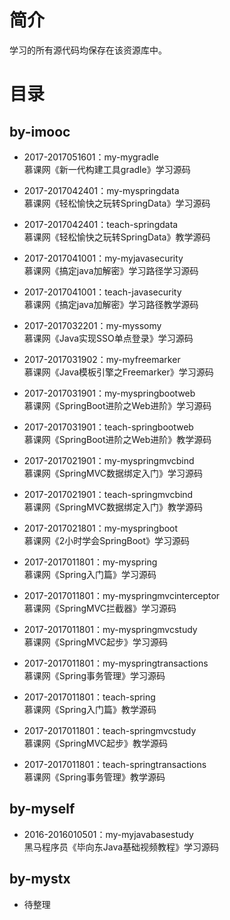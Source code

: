 简介 
====

学习的所有源代码均保存在该资源库中。

目录 
====

by-imooc 
------

* 2017-2017051601：my-mygradle<br>
慕课网《新一代构建工具gradle》学习源码

* 2017-2017042401：my-myspringdata<br>
慕课网《轻松愉快之玩转SpringData》学习源码

* 2017-2017042401：teach-springdata<br>
慕课网《轻松愉快之玩转SpringData》教学源码

* 2017-2017041001：my-myjavasecurity<br>
慕课网《搞定java加解密》学习路径学习源码

* 2017-2017041001：teach-javasecurity<br>
慕课网《搞定java加解密》学习路径教学源码

* 2017-2017032201：my-myssomy<br>
慕课网《Java实现SSO单点登录》学习源码

* 2017-2017031902：my-myfreemarker<br>
慕课网《Java模板引擎之Freemarker》学习源码

* 2017-2017031901：my-myspringbootweb<br>
慕课网《SpringBoot进阶之Web进阶》学习源码

* 2017-2017031901：teach-springbootweb<br>
慕课网《SpringBoot进阶之Web进阶》教学源码

* 2017-2017021901：my-myspringmvcbind<br>
慕课网《SpringMVC数据绑定入门》学习源码

* 2017-2017021901：teach-springmvcbind<br>
慕课网《SpringMVC数据绑定入门》教学源码

* 2017-2017021801：my-myspringboot<br>
慕课网《2小时学会SpringBoot》学习源码

* 2017-2017011801：my-myspring<br>
慕课网《Spring入门篇》学习源码

* 2017-2017011801：my-myspringmvcinterceptor<br>
慕课网《SpringMVC拦截器》学习源码

* 2017-2017011801：my-myspringmvcstudy<br>
慕课网《SpringMVC起步》学习源码

* 2017-2017011801：my-myspringtransactions<br>
慕课网《Spring事务管理》学习源码

* 2017-2017011801：teach-spring<br>
慕课网《Spring入门篇》教学源码

* 2017-2017011801：teach-springmvcstudy<br>
慕课网《SpringMVC起步》教学源码

* 2017-2017011801：teach-springtransactions<br>
慕课网《Spring事务管理》教学源码

by-myself 
------

* 2016-2016010501：my-myjavabasestudy<br>
黑马程序员《毕向东Java基础视频教程》学习源码

by-mystx 
------
* 待整理
